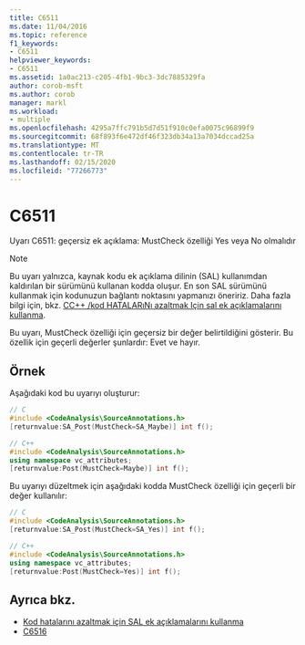 ```yaml
---
title: C6511
ms.date: 11/04/2016
ms.topic: reference
f1_keywords:
- C6511
helpviewer_keywords:
- C6511
ms.assetid: 1a0ac213-c205-4fb1-9bc3-3dc7885329fa
author: corob-msft
ms.author: corob
manager: markl
ms.workload:
- multiple
ms.openlocfilehash: 4295a7ffc791b5d7d51f910c0efa0075c96899f9
ms.sourcegitcommit: 68f893f6e472df46f323db34a13a7034dccad25a
ms.translationtype: MT
ms.contentlocale: tr-TR
ms.lasthandoff: 02/15/2020
ms.locfileid: "77266773"
---
```

# <a name="c6511"></a>C6511
Uyarı C6511: geçersiz ek açıklama: MustCheck özelliği Yes veya No olmalıdır

> [!NOTE]
> Bu uyarı yalnızca, kaynak kodu ek açıklama dilinin (SAL) kullanımdan kaldırılan bir sürümünü kullanan kodda oluşur. En son SAL sürümünü kullanmak için kodunuzun bağlantı noktasını yapmanızı öneririz. Daha fazla bilgi için, bkz. [CC++ /kod HATALARıNı azaltmak Için sal ek açıklamalarını kullanma](../code-quality/using-sal-annotations-to-reduce-c-cpp-code-defects.md).

 Bu uyarı, MustCheck özelliği için geçersiz bir değer belirtildiğini gösterir. Bu özellik için geçerli değerler şunlardır: Evet ve hayır.

## <a name="example"></a>Örnek
 Aşağıdaki kod bu uyarıyı oluşturur:

```cpp
// C
#include <CodeAnalysis\SourceAnnotations.h>
[returnvalue:SA_Post(MustCheck=SA_Maybe)] int f();

// C++
#include <CodeAnalysis\SourceAnnotations.h>
using namespace vc_attributes;
[returnvalue:Post(MustCheck=Maybe)] int f();
```

 Bu uyarıyı düzeltmek için aşağıdaki kodda MustCheck özelliği için geçerli bir değer kullanılır:

```cpp
// C
#include <CodeAnalysis\SourceAnnotations.h>
[returnvalue:SA_Post(MustCheck=SA_Yes)] int f();

// C++
#include <CodeAnalysis\SourceAnnotations.h>
using namespace vc_attributes;
[returnvalue:Post(MustCheck=Yes)] int f();
```

## <a name="see-also"></a>Ayrıca bkz.

- [Kod hatalarını azaltmak için SAL ek açıklamalarını kullanma](using-sal-annotations-to-reduce-c-cpp-code-defects.md)
- [C6516](../code-quality/c6516.md)
